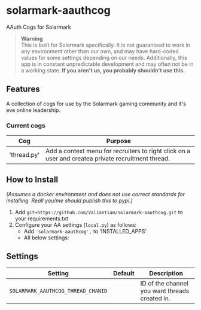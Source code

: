 # solarmark-aauthcog
AAuth Cogs for Solarmark

> **Warning** <br>
> This is built for Solarmark specifically. It is not guaranteed to work in any environment other than our own, and may have hard-coded values for some settings depending on our needs. Additionally, this app is in constant unpredictable development and may often not be in a working state. **If you aren't us, you probably shouldn't use this.**

## Features
A collection of cogs for use by the Solarmark gaming community and it's eve online leadership.

### Current cogs
Cog |  Purpose
--- | ---
'thread.py' | Add a context menu for recruiters to right click on a user and createa private recruitment thread.

## How to Install
*(Assumes a docker environment and does not use correct standards for installing. Reall you/me should publish this to pypi.)*

1. Add `git+https://github.com/Valiantiam/solarmark-aauthcog.git` to your requirements.txt
2. Configure your AA settings (`local.py`) as follows:
    - Add `'solarmark-aauthcog',` to 'INSTALLED_APPS'
    - All below settings:
    
## Settings
Setting | Default | Description
--- | --- | ---
`SOLARMARK_AAUTHCOG_THREAD_CHANID` | ` ` | ID of the channel you want threads created in.
